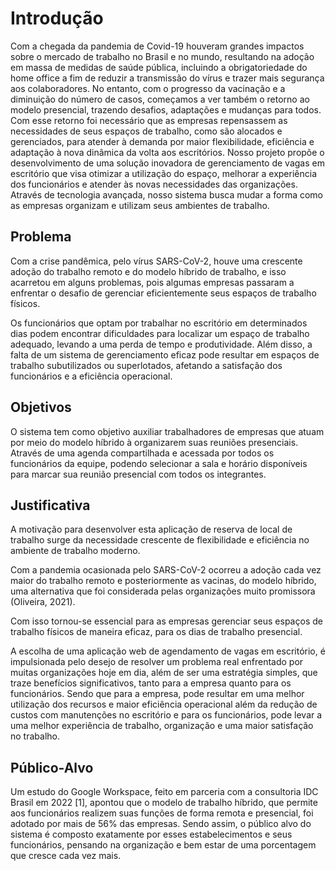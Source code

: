 # Introdução

Com a chegada da pandemia de Covid-19 houveram grandes impactos sobre o mercado de trabalho no Brasil e no mundo, resultando na adoção em massa de medidas de saúde pública, incluindo a obrigatoriedade do home office a fim de reduzir a transmissão do vírus e trazer mais segurança aos colaboradores. No entanto, com o progresso da vacinação e a diminuição do número de casos, começamos a ver também o retorno ao modelo presencial, trazendo desafios, adaptações e mudanças para todos. Com esse retorno foi necessário que as empresas repensassem as necessidades de seus espaços de trabalho, como são alocados e gerenciados, para atender à demanda por maior flexibilidade, eficiência e adaptação à nova dinâmica da volta aos escritórios. Nosso projeto propõe o desenvolvimento de uma solução inovadora de gerenciamento de vagas em escritório que visa otimizar a utilização do espaço, melhorar a experiência dos funcionários e atender às novas necessidades das organizações. Através de tecnologia avançada, nosso sistema busca mudar a forma como as empresas organizam e utilizam seus ambientes de trabalho.

## Problema
Com a crise pandêmica, pelo vírus SARS-CoV-2, houve uma crescente adoção do trabalho remoto e do modelo híbrido de trabalho, e isso acarretou em alguns problemas, pois algumas empresas passaram a enfrentar o desafio de gerenciar eficientemente seus espaços de trabalho físicos.

Os funcionários que optam por trabalhar no escritório em determinados dias podem encontrar dificuldades para localizar um espaço de trabalho adequado, levando a uma perda de tempo e produtividade. Além disso, a falta de um sistema de gerenciamento eficaz pode resultar em espaços de trabalho subutilizados ou superlotados, afetando a satisfação dos funcionários e a eficiência operacional.

## Objetivos

O sistema tem como objetivo auxiliar trabalhadores de empresas que atuam por meio do modelo híbrido à organizarem suas reuniões presenciais.
Através de uma agenda compartilhada e acessada por todos os funcionários da equipe, podendo selecionar a sala e horário disponíveis para marcar sua reunião presencial com todos os integrantes.

## Justificativa

A motivação para desenvolver esta aplicação de reserva de local de trabalho surge da necessidade crescente de flexibilidade e eficiência no ambiente de trabalho moderno. 

Com a pandemia ocasionada pelo SARS-CoV-2 ocorreu a adoção cada vez maior do trabalho remoto e posteriormente as vacinas, do modelo híbrido, uma alternativa que foi considerada pelas organizações muito promissora (Oliveira, 2021). 

Com isso tornou-se essencial para as empresas gerenciar seus espaços de trabalho físicos de maneira eficaz, para os dias de trabalho presencial.

A escolha de uma aplicação web de agendamento de vagas em escritório, é impulsionada pelo desejo de resolver um problema real enfrentado por muitas organizações hoje em dia, além de ser uma estratégia simples, que traze benefícios significativos, tanto para a empresa quanto para os funcionários. Sendo que para a empresa, pode resultar em uma melhor utilização dos recursos e maior eficiência operacional além da redução de custos com manutenções no escritório e para os funcionários, pode levar a uma melhor experiência de trabalho, organização e uma maior satisfação no trabalho.

## Público-Alvo
    
Um estudo do Google Workspace, feito em parceria com a consultoria IDC Brasil em 2022 [1], apontou que o modelo de trabalho híbrido, que permite aos funcionários realizem suas funções de forma remota e presencial, foi adotado por mais de 56% das empresas. Sendo assim, o público alvo do sistema é composto exatamente por esses estabelecimentos e seus funcionários, pensando na organização e bem estar de uma porcentagem que cresce cada vez mais.
